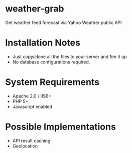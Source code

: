 weather-grab
============
Get weather feed forecast via Yahoo Weather public API

Installation Notes
==================
- Just copy/clone all the files to your server and fire it up
- No database configurations required.

System Requirements
===================
- Apache 2.0 / IIS6+
- PHP 5+
- Javascript enabled

Possible Implementations
========================
- API result caching
- Geolocation 